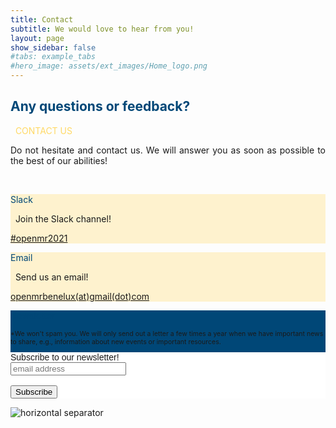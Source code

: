 ```yaml
---
title: Contact
subtitle: We would love to hear from you!
layout: page
show_sidebar: false
#tabs: example_tabs
#hero_image: assets/ext_images/Home_logo.png
---
```


<!-- ### <span style="color:#004777"> Contact Form </span> -->

<!-- <style>
form {
    display: block;
    width: 100%;
    float: left;
    padding-right: 4%;
}
.container-form {
    padding:1px;
}
input[type=text], input[type=email], textarea {
    width: 100%;
    padding: 12px;
    margin: 8px 0;
    display: inline-block;
    border: 1px solid #ccc;
    box-sizing: border-box;
}
input[type=submit], input[type=reset] {
    width: 120px;
    padding: 12px;
    margin: 8px 0;
    display: inline-block;
    border: 1px solid #ccc;
    box-sizing: border-box;
}
input[type=checkbox] {
    margin-top: 16px;
}
input[type=submit] {
    background-color: #004777;
    color: white;
    border: none;
}
input[type=submit]:hover {
    opacity: 0.8;
}
</style> -->

## <span style="color:#004777;text-align:left"> Any questions or feedback? </span>

<span style="color:#ffd966"> <i class="fas fa-long-arrow-alt-right"></i>&nbsp;&nbsp;CONTACT US&nbsp;&nbsp;<i class="fas fa-long-arrow-alt-left"></i> </span>

<p><div style="text-align: justify">Do not hesitate and contact us. We will answer you as soon as possible to the best of our abilities!</div></p><br>

<div class="tile is-ancestor">
  <div class="tile is-parent" style="background-color:#ffd96650">
    <article class="tile is-child box has-text-centered">
      <p class="title" style="color:#004777">Slack</p>
      <p class="subtitle"><span style="color:#ffd996;font-size:75%"> <i class="fab fa-slack-hash"></i> </span>&nbsp;&nbsp;Join the Slack channel!&nbsp;&nbsp;<span style="color:#ffd996;font-size:75%"> <i class="fab fa-slack-hash"></i> </span></p>
      <div class="content"><a href="https://app.slack.com/client/TFKL50SKV/CFM63P64E/thread/G010PLR3XNX-1614502987.003700" target="_blank">#openmr2021</a></div>
    </article>
  </div>
  <div class="tile is-parent"  style="background-color:#ffd96650">
    <article class="tile is-child box has-text-centered">
      <p class="title" style="color:#004777">Email</p>
      <p class="subtitle"><span style="color:#ffd996;font-size:75%"> <i class="far fa-envelope"></i> </span>&nbsp;&nbsp;Send us an email!&nbsp;&nbsp;<span style="color:#ffd996;font-size:75%"> <i class="far fa-envelope"></i> </span></p>
      <div class="content"><a href="mailto:openmrbenelux@gmail.com">openmrbenelux(at)gmail(dot)com</a></div>
    </article>
  </div>
  <div class="tile is-parent" style="background-color:#004777">
    <article class="tile is-child box has-text-centered">
      <p class="title" style="color:#004777">Newsletter</p>
      <p class="subtitle" style="font-size:75%">*We won't spam you. We will only send out a letter a few times a year when we have important news to share,  e.g., information about new events or important resources.</p>
      <div class="content">
      <!-- Begin Mailchimp Signup Form -->
      <link href="//cdn-images.mailchimp.com/embedcode/horizontal-slim-10_7.css" rel="stylesheet" type="text/css">
      <style type="text/css">
        #mc_embed_signup{background:#fff; clear:left; font:14px Helvetica,Arial,sans-serif; width:100%;}
        /* Add your own Mailchimp form style overrides in your site stylesheet or in this style block.
          We recommend moving this block and the preceding CSS link to the HEAD of your HTML file. */
      </style>
      <div id="mc_embed_signup">
      <form action="https://gmail.us7.list-manage.com/subscribe/post?u=a54d6ca5119ffc7047d212fc8&amp;id=851dea9fc5" method="post" id="mc-embedded-subscribe-form" name="mc-embedded-subscribe-form" class="validate" target="_blank" novalidate>
          <div id="mc_embed_signup_scroll">
        <label for="mce-EMAIL">Subscribe to our newsletter!</label><br>
        <input type="email" value="" name="EMAIL" class="email" id="mce-EMAIL" placeholder="email address" required>
          <!-- real people should not fill this in and expect good things - do not remove this or risk form bot signups-->
          <div style="position: absolute; left: -5000px;" aria-hidden="true"><input type="text" name="b_a54d6ca5119ffc7047d212fc8_851dea9fc5" tabindex="-1" value=""></div><br><br>
          <div class="clear"><input type="submit" value="Subscribe" name="subscribe" id="mc-embedded-subscribe" class="button"></div>
          </div>
      </form>
      </div>
      <!--End mc_embed_signup-->
      </div>
    </article>
  </div>
</div>

<!-- <h2 style="color:#004777"> Contact Form </h2>

<form class="container-form" id="contact-form" action="https://script.google.com/macros/s/AKfycbxFvlT1LVB4mrKHuMl0-HkOb62QP4n_rFHm8-6vH7Zhe_CcQ8XX/exec">

  <div class="form-group">
    <label>First Name:</label>
    <input type="text" name="First Name" placeholder="First Name" class="form-control" required>
  </div>

  <div class="form-group">
    <label>Last Name:</label>
    <input type="text" name="Last Name" placeholder="Last Name" class="form-control" required>
  </div>

  <div class="form-group">
    <label>Email:</label>
    <input type="email" name="Email" placeholder="E-mail" class="form-control" required>
  </div>
  <div class="form-group">
    <label>Questions or feedback?</label>
    <textarea rows="5" name="Message" placeholder="Questions or feedback?" class="form-control" required></textarea>
  </div>

  <br>

  <div>
    <input type="submit" id="submit-form" value="Submit" class="form-control">
    <input type="reset" id="reset-form" value="Reset" class="form-control">
 </div>

</form> -->

<img class="img-separator" src="{{ site.baseurl }}/assets/ext_images/2020/post_separator.png" alt="horizontal separator" />
<br>
<a href="#"><i class="fas fa-arrow-alt-circle-up" style="position: relative; top: -3px; text-indent: 0px; vertical-align: middle; color:#004777;"></i></a>

<!-- <p> Message is: <span id = "display_message"></span> </p> -->

<!-- <script src="https://ajax.googleapis.com/ajax/libs/jquery/2.1.4/jquery.min.js"></script>
<script src='../contact.js'></script>
<script src='../subscribe.js'></script>
<script type="text/JavaScript">
function showMessage(){
    //window.alert("Done");
    //$("#contact-form")[0].reset();
    // var message = document.getElementById("message").value;
    // display_message.innerHTML= message;
}
</script> -->
